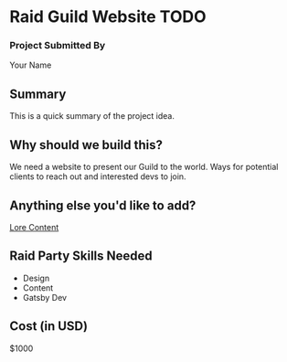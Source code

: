 # Raid Guild Website TODO

### Project Submitted By

Your Name

## Summary

This is a quick summary of the project idea.

## Why should we build this?

We need a website to present our Guild to the world. Ways for potential clients to reach out and interested devs to join.

## Anything else you'd like to add?

[Lore Content](https://docs.google.com/document/d/1TA5QEMSQUEHqnqihmRLFsc-iSQdSqS-9d-Xawu9wKUU/edit#)

## Raid Party Skills Needed

- Design
- Content
- Gatsby Dev

## Cost (in USD)

\$1000